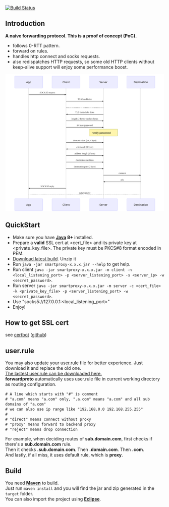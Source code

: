 [![Build Status](https://travis-ci.com/Immueggpain/forwardproto.svg?branch=master)](https://travis-ci.com/Immueggpain/forwardproto)

## Introduction 

**A naive forwarding protocol. This is a proof of concept (PoC).**

- follows 0-RTT pattern.
- forward on rules.
- handles http connect and socks requests.
- also redispatches HTTP requests, so some old HTTP clients without keep-alive support will enjoy some performance boost.

![diagram](diagram.svg)

[//]: # (<img src="diagram.svg" width="90%">)

## QuickStart
* Make sure you have **[Java](https://jdk.java.net/11/) 8+** installed. 
* Prepare a **valid** SSL cert at <cert_file> and its private key at <private_key_file>. The private key must be PKCS#8 format encoded in PEM.
* [Download latest build](https://github.com/Immueggpain/forwardproto/releases). Unzip it
* Run `java -jar smartproxy-x.x.x.jar --help` to get help.
* Run client `java -jar smartproxy-x.x.x.jar -m client -n <local_listening_port> -p <server_listening_port> -s <server_ip> -w <secret_password>`.
* Run server `java -jar smartproxy-x.x.x.jar -m server -c <cert_file> -k <private_key_file> -p <server_listening_port> -w <secret_password>`.
* Use "socks5://127.0.0.1:<local_listening_port>"
* Enjoy!

## How to get SSL cert
see [certbot](https://certbot.eff.org/) ([github](https://github.com/certbot/certbot))

## user.rule
You may also update your user.rule file for better experience. Just download it and replace the old one.  
[The lastest user.rule can be downloaded here.](user.rule)  
**forwardproto** automatically uses user.rule file in current working directory as routing configuration.  
```
# A line which starts with "#" is comment
# "a.com" means "a.com" only, ".a.com" means "a.com" and all sub domains of "a.com" 
# we can also use ip range like "192.168.0.0 192.168.255.255"
#
# "direct" means connect without proxy
# "proxy" means forward to backend proxy
# "reject" means drop connection
```
For example, when deciding routes of **sub.domain.com**, first checks if there's a **sub.domain.com** rule.  
Then it checks **.sub.domain.com**. Then **.domain.com**. Then **.com**.  
And lastly, if all miss, it uses default rule, which is **proxy**.

## Build
You need [**Maven**](https://maven.apache.org/) to build.  
Just run `maven install` and you will find the jar and zip generated in the `target` folder.  
You can also import the project using [**Eclipse**](https://www.eclipse.org/).
